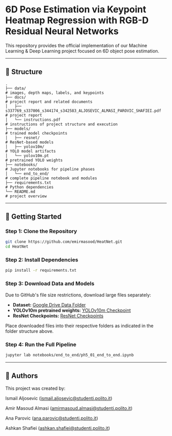 # 6D Pose Estimation via Keypoint Heatmap Regression with RGB-D Residual Neural Networks

This repository provides the official implementation of our Machine Learning & Deep Learning project focused on 6D object pose estimation.

---

## 📂 Structure

```
.
├── data/                                                                        # images, depth maps, labels, and keypoints
├── docs/                                                                        # project report and related documents
│   ├── s337769_s337006_s344174_s342583_ALJOSEVIC_ALMASI_PAROVIC_SHAFIEI.pdf     # project report
│   └── instructions.pdf                                                         # instructions of project structure and execution
├── models/                                                                      # trained model checkpoints
│   ├── resnet/                                                                  # ResNet-based models
│   ├── yolov10m/                                                                # YOLO model artifacts
│   └── yolov10m.pt                                                              # pretrained YOLO weights
├── notebooks/                                                                   # Jupyter notebooks for pipeline phases
│   └── end_to_end/                                                              # complete pipeline notebook and modules
├── requirements.txt                                                             # Python dependencies
└── README.md                                                                    # project overview
```

---

## 🚀 Getting Started

### Step 1: Clone the Repository

```bash
git clone https://github.com/emirmasood/HeatNet.git
cd HeatNet
```

### Step 2: Install Dependencies

```bash
pip install -r requirements.txt
```

### Step 3: Download Data and Models

Due to GitHub's file size restrictions, download large files separately:

* **Dataset:** [Google Drive Data Folder](https://drive.google.com/drive/folders/1bMuIT9NpPXCQPV6SGFvr6aIEn42B3BZ-?usp=sharing)
* **YOLOv10m pretrained weights:** [YOLOv10m Checkpoint](https://drive.google.com/file/d/1mRdriU3u85oxcL0CPeIhJBxX795iENse/view?usp=drive_link)
* **ResNet Checkpoints:** [ResNet Checkpoints](https://drive.google.com/drive/folders/14pTckwpHFnaL27vCwQ3DRbv9XOCgZZOM?usp=drive_link)

Place downloaded files into their respective folders as indicated in the folder structure above.

### Step 4: Run the Full Pipeline

```bash
jupyter lab notebooks/end_to_end/ph5_01_end_to_end.ipynb
```

---

## 👥 Authors
This project was created by:

Ismail Aljosevic (ismail.aljosevic@studenti.polito.it)

Amir Masoud Almasi (amirmasoud.almasi@studenti.polito.it)

Ana Parovic (ana.parovic@studenti.polito.it)

Ashkan Shafiei (ashkan.shafiei@studenti.polito.it)
